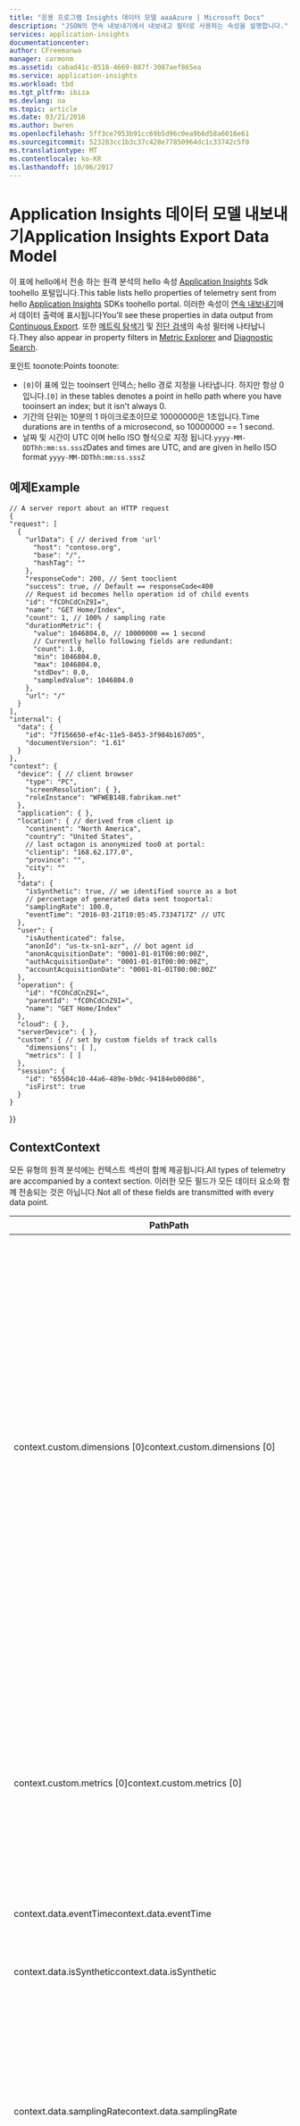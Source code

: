 ```yaml
---
title: "응용 프로그램 Insights 데이터 모델 aaaAzure | Microsoft Docs"
description: "JSON의 연속 내보내기에서 내보내고 필터로 사용하는 속성을 설명합니다."
services: application-insights
documentationcenter: 
author: CFreemanwa
manager: carmonm
ms.assetid: cabad41c-0518-4669-887f-3087aef865ea
ms.service: application-insights
ms.workload: tbd
ms.tgt_pltfrm: ibiza
ms.devlang: na
ms.topic: article
ms.date: 03/21/2016
ms.author: bwren
ms.openlocfilehash: 5ff3ce7953b91cc69b5d96c0ea9b6d58a6016e61
ms.sourcegitcommit: 523283cc1b3c37c428e77850964dc1c33742c5f0
ms.translationtype: MT
ms.contentlocale: ko-KR
ms.lasthandoff: 10/06/2017
---
```

# <a name="application-insights-export-data-model"></a><span data-ttu-id="8364e-103">Application Insights 데이터 모델 내보내기</span><span class="sxs-lookup"><span data-stu-id="8364e-103">Application Insights Export Data Model</span></span>
<span data-ttu-id="8364e-104">이 표에 hello에서 전송 하는 원격 분석의 hello 속성 [Application Insights](app-insights-overview.md) Sdk toohello 포털입니다.</span><span class="sxs-lookup"><span data-stu-id="8364e-104">This table lists hello properties of telemetry sent from hello [Application Insights](app-insights-overview.md) SDKs toohello portal.</span></span>
<span data-ttu-id="8364e-105">이러한 속성이 [연속 내보내기](app-insights-export-telemetry.md)에서 데이터 출력에 표시됩니다</span><span class="sxs-lookup"><span data-stu-id="8364e-105">You'll see these properties in data output from [Continuous Export](app-insights-export-telemetry.md).</span></span>
<span data-ttu-id="8364e-106">또한 [메트릭 탐색기](app-insights-metrics-explorer.md) 및 [진단 검색](app-insights-diagnostic-search.md)의 속성 필터에 나타납니다.</span><span class="sxs-lookup"><span data-stu-id="8364e-106">They also appear in property filters in [Metric Explorer](app-insights-metrics-explorer.md) and [Diagnostic Search](app-insights-diagnostic-search.md).</span></span>

<span data-ttu-id="8364e-107">포인트 toonote:</span><span class="sxs-lookup"><span data-stu-id="8364e-107">Points toonote:</span></span>

* <span data-ttu-id="8364e-108">`[0]`이 표에 있는 tooinsert 인덱스; hello 경로 지정을 나타냅니다. 하지만 항상 0입니다.</span><span class="sxs-lookup"><span data-stu-id="8364e-108">`[0]` in these tables denotes a point in hello path where you have tooinsert an index; but it isn't always 0.</span></span>
* <span data-ttu-id="8364e-109">기간의 단위는 10분의 1 마이크로초이므로 10000000은 1초입니다.</span><span class="sxs-lookup"><span data-stu-id="8364e-109">Time durations are in tenths of a microsecond, so 10000000 == 1 second.</span></span>
* <span data-ttu-id="8364e-110">날짜 및 시간이 UTC 이며 hello ISO 형식으로 지정 됩니다.`yyyy-MM-DDThh:mm:ss.sssZ`</span><span class="sxs-lookup"><span data-stu-id="8364e-110">Dates and times are UTC, and are given in hello ISO format `yyyy-MM-DDThh:mm:ss.sssZ`</span></span>


## <a name="example"></a><span data-ttu-id="8364e-111">예제</span><span class="sxs-lookup"><span data-stu-id="8364e-111">Example</span></span>
    // A server report about an HTTP request
    {
    "request": [
      {
        "urlData": { // derived from 'url'
          "host": "contoso.org",
          "base": "/",
          "hashTag": ""
        },
        "responseCode": 200, // Sent tooclient
        "success": true, // Default == responseCode<400
        // Request id becomes hello operation id of child events
        "id": "fCOhCdCnZ9I=",  
        "name": "GET Home/Index",
        "count": 1, // 100% / sampling rate
        "durationMetric": {
          "value": 1046804.0, // 10000000 == 1 second
          // Currently hello following fields are redundant:
          "count": 1.0,
          "min": 1046804.0,
          "max": 1046804.0,
          "stdDev": 0.0,
          "sampledValue": 1046804.0
        },
        "url": "/"
      }
    ],
    "internal": {
      "data": {
        "id": "7f156650-ef4c-11e5-8453-3f984b167d05",
        "documentVersion": "1.61"
      }
    },
    "context": {
      "device": { // client browser
        "type": "PC",
        "screenResolution": { },
        "roleInstance": "WFWEB14B.fabrikam.net"
      },
      "application": { },
      "location": { // derived from client ip
        "continent": "North America",
        "country": "United States",
        // last octagon is anonymized too0 at portal:
        "clientip": "168.62.177.0",
        "province": "",
        "city": ""
      },
      "data": {
        "isSynthetic": true, // we identified source as a bot
        // percentage of generated data sent tooportal:
        "samplingRate": 100.0,
        "eventTime": "2016-03-21T10:05:45.7334717Z" // UTC
      },
      "user": {
        "isAuthenticated": false,
        "anonId": "us-tx-sn1-azr", // bot agent id
        "anonAcquisitionDate": "0001-01-01T00:00:00Z",
        "authAcquisitionDate": "0001-01-01T00:00:00Z",
        "accountAcquisitionDate": "0001-01-01T00:00:00Z"
      },
      "operation": {
        "id": "fCOhCdCnZ9I=",
        "parentId": "fCOhCdCnZ9I=",
        "name": "GET Home/Index"
      },
      "cloud": { },
      "serverDevice": { },
      "custom": { // set by custom fields of track calls
        "dimensions": [ ],
        "metrics": [ ]
      },
      "session": {
        "id": "65504c10-44a6-489e-b9dc-94184eb00d86",
        "isFirst": true
      }
    }
  <span data-ttu-id="8364e-112">}</span><span class="sxs-lookup"><span data-stu-id="8364e-112">}</span></span>

## <a name="context"></a><span data-ttu-id="8364e-113">Context</span><span class="sxs-lookup"><span data-stu-id="8364e-113">Context</span></span>
<span data-ttu-id="8364e-114">모든 유형의 원격 분석에는 컨텍스트 섹션이 함께 제공됩니다.</span><span class="sxs-lookup"><span data-stu-id="8364e-114">All types of telemetry are accompanied by a context section.</span></span> <span data-ttu-id="8364e-115">이러한 모든 필드가 모든 데이터 요소와 함께 전송되는 것은 아닙니다.</span><span class="sxs-lookup"><span data-stu-id="8364e-115">Not all of these fields are transmitted with every data point.</span></span>

| <span data-ttu-id="8364e-116">Path</span><span class="sxs-lookup"><span data-stu-id="8364e-116">Path</span></span> | <span data-ttu-id="8364e-117">형식</span><span class="sxs-lookup"><span data-stu-id="8364e-117">Type</span></span> | <span data-ttu-id="8364e-118">참고</span><span class="sxs-lookup"><span data-stu-id="8364e-118">Notes</span></span> |
| --- | --- | --- |
| <span data-ttu-id="8364e-119">context.custom.dimensions [0]</span><span class="sxs-lookup"><span data-stu-id="8364e-119">context.custom.dimensions [0]</span></span> |<span data-ttu-id="8364e-120">object [ ]</span><span class="sxs-lookup"><span data-stu-id="8364e-120">object [ ]</span></span> |<span data-ttu-id="8364e-121">사용자 지정 속성 매개 변수에 의해 설정되는 키-값 문자열 쌍입니다.</span><span class="sxs-lookup"><span data-stu-id="8364e-121">Key-value string pairs set by custom properties parameter.</span></span> <span data-ttu-id="8364e-122">키 최대 길이가 100이고, 값 최대 길이가 1024입니다.</span><span class="sxs-lookup"><span data-stu-id="8364e-122">Key max length 100, values max length 1024.</span></span> <span data-ttu-id="8364e-123">100 개 이상의 고유 값 hello 속성 검색할 수 있지만 분할에 사용할 수 없습니다.</span><span class="sxs-lookup"><span data-stu-id="8364e-123">More than 100 unique values, hello property can be searched but cannot be used for segmentation.</span></span> <span data-ttu-id="8364e-124">ikey당 최대 키는 200개입니다.</span><span class="sxs-lookup"><span data-stu-id="8364e-124">Max 200 keys per ikey.</span></span> |
| <span data-ttu-id="8364e-125">context.custom.metrics [0]</span><span class="sxs-lookup"><span data-stu-id="8364e-125">context.custom.metrics [0]</span></span> |<span data-ttu-id="8364e-126">object [ ]</span><span class="sxs-lookup"><span data-stu-id="8364e-126">object [ ]</span></span> |<span data-ttu-id="8364e-127">사용자 지정 측정 매개 변수 및 TrackMetrics에 의해 설정된 키-값 쌍입니다.</span><span class="sxs-lookup"><span data-stu-id="8364e-127">Key-value pairs set by custom measurements parameter and by TrackMetrics.</span></span> <span data-ttu-id="8364e-128">키 최대 길이가 100이고, 값은 숫자가 될 수 있습니다.</span><span class="sxs-lookup"><span data-stu-id="8364e-128">Key max length 100, values may be numeric.</span></span> |
| <span data-ttu-id="8364e-129">context.data.eventTime</span><span class="sxs-lookup"><span data-stu-id="8364e-129">context.data.eventTime</span></span> |<span data-ttu-id="8364e-130">string</span><span class="sxs-lookup"><span data-stu-id="8364e-130">string</span></span> |<span data-ttu-id="8364e-131">UTC</span><span class="sxs-lookup"><span data-stu-id="8364e-131">UTC</span></span> |
| <span data-ttu-id="8364e-132">context.data.isSynthetic</span><span class="sxs-lookup"><span data-stu-id="8364e-132">context.data.isSynthetic</span></span> |<span data-ttu-id="8364e-133">부울</span><span class="sxs-lookup"><span data-stu-id="8364e-133">boolean</span></span> |<span data-ttu-id="8364e-134">요청 된 봇 또는 웹 테스트에서 toocome 표시 됩니다.</span><span class="sxs-lookup"><span data-stu-id="8364e-134">Request appears toocome from a bot or web test.</span></span> |
| <span data-ttu-id="8364e-135">context.data.samplingRate</span><span class="sxs-lookup"><span data-stu-id="8364e-135">context.data.samplingRate</span></span> |<span data-ttu-id="8364e-136">number</span><span class="sxs-lookup"><span data-stu-id="8364e-136">number</span></span> |<span data-ttu-id="8364e-137">Hello tooportal 보내집니다 SDK에 의해 생성 된 원격 분석의 비율입니다.</span><span class="sxs-lookup"><span data-stu-id="8364e-137">Percentage of telemetry generated by hello SDK that is sent tooportal.</span></span> <span data-ttu-id="8364e-138">범위는 0.0-100.0입니다.</span><span class="sxs-lookup"><span data-stu-id="8364e-138">Range 0.0-100.0.</span></span> |
| <span data-ttu-id="8364e-139">context.device</span><span class="sxs-lookup"><span data-stu-id="8364e-139">context.device</span></span> |<span data-ttu-id="8364e-140">object</span><span class="sxs-lookup"><span data-stu-id="8364e-140">object</span></span> |<span data-ttu-id="8364e-141">클라이언트 장치</span><span class="sxs-lookup"><span data-stu-id="8364e-141">Client device</span></span> |
| <span data-ttu-id="8364e-142">context.device.browser</span><span class="sxs-lookup"><span data-stu-id="8364e-142">context.device.browser</span></span> |<span data-ttu-id="8364e-143">string</span><span class="sxs-lookup"><span data-stu-id="8364e-143">string</span></span> |<span data-ttu-id="8364e-144">IE, Chrome, ...</span><span class="sxs-lookup"><span data-stu-id="8364e-144">IE, Chrome, ...</span></span> |
| <span data-ttu-id="8364e-145">context.device.browserVersion</span><span class="sxs-lookup"><span data-stu-id="8364e-145">context.device.browserVersion</span></span> |<span data-ttu-id="8364e-146">string</span><span class="sxs-lookup"><span data-stu-id="8364e-146">string</span></span> |<span data-ttu-id="8364e-147">Chrome 48.0, ...</span><span class="sxs-lookup"><span data-stu-id="8364e-147">Chrome 48.0, ...</span></span> |
| <span data-ttu-id="8364e-148">context.device.deviceModel</span><span class="sxs-lookup"><span data-stu-id="8364e-148">context.device.deviceModel</span></span> |<span data-ttu-id="8364e-149">string</span><span class="sxs-lookup"><span data-stu-id="8364e-149">string</span></span> | |
| <span data-ttu-id="8364e-150">context.device.deviceName</span><span class="sxs-lookup"><span data-stu-id="8364e-150">context.device.deviceName</span></span> |<span data-ttu-id="8364e-151">string</span><span class="sxs-lookup"><span data-stu-id="8364e-151">string</span></span> | |
| <span data-ttu-id="8364e-152">context.device.id</span><span class="sxs-lookup"><span data-stu-id="8364e-152">context.device.id</span></span> |<span data-ttu-id="8364e-153">string</span><span class="sxs-lookup"><span data-stu-id="8364e-153">string</span></span> | |
| <span data-ttu-id="8364e-154">context.device.locale</span><span class="sxs-lookup"><span data-stu-id="8364e-154">context.device.locale</span></span> |<span data-ttu-id="8364e-155">string</span><span class="sxs-lookup"><span data-stu-id="8364e-155">string</span></span> |<span data-ttu-id="8364e-156">en-GB, de-DE, ...</span><span class="sxs-lookup"><span data-stu-id="8364e-156">en-GB, de-DE, ...</span></span> |
| <span data-ttu-id="8364e-157">context.device.network</span><span class="sxs-lookup"><span data-stu-id="8364e-157">context.device.network</span></span> |<span data-ttu-id="8364e-158">string</span><span class="sxs-lookup"><span data-stu-id="8364e-158">string</span></span> | |
| <span data-ttu-id="8364e-159">context.device.oemName</span><span class="sxs-lookup"><span data-stu-id="8364e-159">context.device.oemName</span></span> |<span data-ttu-id="8364e-160">string</span><span class="sxs-lookup"><span data-stu-id="8364e-160">string</span></span> | |
| <span data-ttu-id="8364e-161">context.device.osVersion</span><span class="sxs-lookup"><span data-stu-id="8364e-161">context.device.osVersion</span></span> |<span data-ttu-id="8364e-162">string</span><span class="sxs-lookup"><span data-stu-id="8364e-162">string</span></span> |<span data-ttu-id="8364e-163">호스트 OS</span><span class="sxs-lookup"><span data-stu-id="8364e-163">Host OS</span></span> |
| <span data-ttu-id="8364e-164">context.device.roleInstance</span><span class="sxs-lookup"><span data-stu-id="8364e-164">context.device.roleInstance</span></span> |<span data-ttu-id="8364e-165">string</span><span class="sxs-lookup"><span data-stu-id="8364e-165">string</span></span> |<span data-ttu-id="8364e-166">서버 호스트의 ID</span><span class="sxs-lookup"><span data-stu-id="8364e-166">ID of server host</span></span> |
| <span data-ttu-id="8364e-167">context.device.roleName</span><span class="sxs-lookup"><span data-stu-id="8364e-167">context.device.roleName</span></span> |<span data-ttu-id="8364e-168">string</span><span class="sxs-lookup"><span data-stu-id="8364e-168">string</span></span> | |
| <span data-ttu-id="8364e-169">context.device.type</span><span class="sxs-lookup"><span data-stu-id="8364e-169">context.device.type</span></span> |<span data-ttu-id="8364e-170">string</span><span class="sxs-lookup"><span data-stu-id="8364e-170">string</span></span> |<span data-ttu-id="8364e-171">PC, 브라우저...</span><span class="sxs-lookup"><span data-stu-id="8364e-171">PC, Browser, ...</span></span> |
| <span data-ttu-id="8364e-172">context.location</span><span class="sxs-lookup"><span data-stu-id="8364e-172">context.location</span></span> |<span data-ttu-id="8364e-173">object</span><span class="sxs-lookup"><span data-stu-id="8364e-173">object</span></span> |<span data-ttu-id="8364e-174">clientip에서 파생됩니다.</span><span class="sxs-lookup"><span data-stu-id="8364e-174">Derived from clientip.</span></span> |
| <span data-ttu-id="8364e-175">context.location.city</span><span class="sxs-lookup"><span data-stu-id="8364e-175">context.location.city</span></span> |<span data-ttu-id="8364e-176">string</span><span class="sxs-lookup"><span data-stu-id="8364e-176">string</span></span> |<span data-ttu-id="8364e-177">알 수 있는 경우 clientip에서 파생됩니다.</span><span class="sxs-lookup"><span data-stu-id="8364e-177">Derived from clientip, if known</span></span> |
| <span data-ttu-id="8364e-178">context.location.clientip</span><span class="sxs-lookup"><span data-stu-id="8364e-178">context.location.clientip</span></span> |<span data-ttu-id="8364e-179">string</span><span class="sxs-lookup"><span data-stu-id="8364e-179">string</span></span> |<span data-ttu-id="8364e-180">마지막 팔각형 익명화 된 too0입니다.</span><span class="sxs-lookup"><span data-stu-id="8364e-180">Last octagon is anonymized too0.</span></span> |
| <span data-ttu-id="8364e-181">context.location.continent</span><span class="sxs-lookup"><span data-stu-id="8364e-181">context.location.continent</span></span> |<span data-ttu-id="8364e-182">string</span><span class="sxs-lookup"><span data-stu-id="8364e-182">string</span></span> | |
| <span data-ttu-id="8364e-183">context.location.country</span><span class="sxs-lookup"><span data-stu-id="8364e-183">context.location.country</span></span> |<span data-ttu-id="8364e-184">string</span><span class="sxs-lookup"><span data-stu-id="8364e-184">string</span></span> | |
| <span data-ttu-id="8364e-185">context.location.province</span><span class="sxs-lookup"><span data-stu-id="8364e-185">context.location.province</span></span> |<span data-ttu-id="8364e-186">string</span><span class="sxs-lookup"><span data-stu-id="8364e-186">string</span></span> |<span data-ttu-id="8364e-187">시/도</span><span class="sxs-lookup"><span data-stu-id="8364e-187">State or province</span></span> |
| <span data-ttu-id="8364e-188">context.operation.id</span><span class="sxs-lookup"><span data-stu-id="8364e-188">context.operation.id</span></span> |<span data-ttu-id="8364e-189">string</span><span class="sxs-lookup"><span data-stu-id="8364e-189">string</span></span> |<span data-ttu-id="8364e-190">항목 hello hello 포털에서 동일한 작업 id 관련 항목으로 표시 됩니다.</span><span class="sxs-lookup"><span data-stu-id="8364e-190">Items that have hello same operation id are shown as Related Items in hello portal.</span></span> <span data-ttu-id="8364e-191">일반적으로 hello 요청 id입니다.</span><span class="sxs-lookup"><span data-stu-id="8364e-191">Usually hello request id.</span></span> |
| <span data-ttu-id="8364e-192">context.operation.name</span><span class="sxs-lookup"><span data-stu-id="8364e-192">context.operation.name</span></span> |<span data-ttu-id="8364e-193">string</span><span class="sxs-lookup"><span data-stu-id="8364e-193">string</span></span> |<span data-ttu-id="8364e-194">URL 또는 요청 이름</span><span class="sxs-lookup"><span data-stu-id="8364e-194">url or request name</span></span> |
| <span data-ttu-id="8364e-195">context.operation.parentId</span><span class="sxs-lookup"><span data-stu-id="8364e-195">context.operation.parentId</span></span> |<span data-ttu-id="8364e-196">string</span><span class="sxs-lookup"><span data-stu-id="8364e-196">string</span></span> |<span data-ttu-id="8364e-197">중첩된 관련 항목을 허용합니다.</span><span class="sxs-lookup"><span data-stu-id="8364e-197">Allows nested related items.</span></span> |
| <span data-ttu-id="8364e-198">context.session.id</span><span class="sxs-lookup"><span data-stu-id="8364e-198">context.session.id</span></span> |<span data-ttu-id="8364e-199">string</span><span class="sxs-lookup"><span data-stu-id="8364e-199">string</span></span> |<span data-ttu-id="8364e-200">Hello에서 작업 그룹의 id 동일한 소스입니다.</span><span class="sxs-lookup"><span data-stu-id="8364e-200">Id of a group of operations from hello same source.</span></span> <span data-ttu-id="8364e-201">작업 없이 30 분 동안 신호를 세션의 hello 종료 합니다.</span><span class="sxs-lookup"><span data-stu-id="8364e-201">A period of 30 minutes without an operation signals hello end of a session.</span></span> |
| <span data-ttu-id="8364e-202">context.session.isFirst</span><span class="sxs-lookup"><span data-stu-id="8364e-202">context.session.isFirst</span></span> |<span data-ttu-id="8364e-203">부울</span><span class="sxs-lookup"><span data-stu-id="8364e-203">boolean</span></span> | |
| <span data-ttu-id="8364e-204">context.user.accountAcquisitionDate</span><span class="sxs-lookup"><span data-stu-id="8364e-204">context.user.accountAcquisitionDate</span></span> |<span data-ttu-id="8364e-205">string</span><span class="sxs-lookup"><span data-stu-id="8364e-205">string</span></span> | |
| <span data-ttu-id="8364e-206">context.user.anonAcquisitionDate</span><span class="sxs-lookup"><span data-stu-id="8364e-206">context.user.anonAcquisitionDate</span></span> |<span data-ttu-id="8364e-207">string</span><span class="sxs-lookup"><span data-stu-id="8364e-207">string</span></span> | |
| <span data-ttu-id="8364e-208">context.user.anonId</span><span class="sxs-lookup"><span data-stu-id="8364e-208">context.user.anonId</span></span> |<span data-ttu-id="8364e-209">string</span><span class="sxs-lookup"><span data-stu-id="8364e-209">string</span></span> | |
| <span data-ttu-id="8364e-210">context.user.authAcquisitionDate</span><span class="sxs-lookup"><span data-stu-id="8364e-210">context.user.authAcquisitionDate</span></span> |<span data-ttu-id="8364e-211">string</span><span class="sxs-lookup"><span data-stu-id="8364e-211">string</span></span> |[<span data-ttu-id="8364e-212">인증된 사용자</span><span class="sxs-lookup"><span data-stu-id="8364e-212">Authenticated User</span></span>](app-insights-api-custom-events-metrics.md#authenticated-users) |
| <span data-ttu-id="8364e-213">context.user.isAuthenticated</span><span class="sxs-lookup"><span data-stu-id="8364e-213">context.user.isAuthenticated</span></span> |<span data-ttu-id="8364e-214">부울</span><span class="sxs-lookup"><span data-stu-id="8364e-214">boolean</span></span> | |
| <span data-ttu-id="8364e-215">internal.data.documentVersion</span><span class="sxs-lookup"><span data-stu-id="8364e-215">internal.data.documentVersion</span></span> |<span data-ttu-id="8364e-216">string</span><span class="sxs-lookup"><span data-stu-id="8364e-216">string</span></span> | |
| <span data-ttu-id="8364e-217">internal.data.id</span><span class="sxs-lookup"><span data-stu-id="8364e-217">internal.data.id</span></span> |<span data-ttu-id="8364e-218">string</span><span class="sxs-lookup"><span data-stu-id="8364e-218">string</span></span> | |

## <a name="events"></a><span data-ttu-id="8364e-219">이벤트</span><span class="sxs-lookup"><span data-stu-id="8364e-219">Events</span></span>
<span data-ttu-id="8364e-220">[TrackEvent()](app-insights-api-custom-events-metrics.md#trackevent)에 의해 생성된 사용자 지정 이벤트입니다.</span><span class="sxs-lookup"><span data-stu-id="8364e-220">Custom events generated by [TrackEvent()](app-insights-api-custom-events-metrics.md#trackevent).</span></span>

| <span data-ttu-id="8364e-221">Path</span><span class="sxs-lookup"><span data-stu-id="8364e-221">Path</span></span> | <span data-ttu-id="8364e-222">형식</span><span class="sxs-lookup"><span data-stu-id="8364e-222">Type</span></span> | <span data-ttu-id="8364e-223">참고</span><span class="sxs-lookup"><span data-stu-id="8364e-223">Notes</span></span> |
| --- | --- | --- |
| <span data-ttu-id="8364e-224">event [0] count</span><span class="sxs-lookup"><span data-stu-id="8364e-224">event [0] count</span></span> |<span data-ttu-id="8364e-225">정수</span><span class="sxs-lookup"><span data-stu-id="8364e-225">integer</span></span> |<span data-ttu-id="8364e-226">100/([샘플링](app-insights-sampling.md) 속도)</span><span class="sxs-lookup"><span data-stu-id="8364e-226">100/([sampling](app-insights-sampling.md) rate).</span></span> <span data-ttu-id="8364e-227">예: 4 =&gt; 25%.</span><span class="sxs-lookup"><span data-stu-id="8364e-227">For example 4 =&gt; 25%.</span></span> |
| <span data-ttu-id="8364e-228">event [0] name</span><span class="sxs-lookup"><span data-stu-id="8364e-228">event [0] name</span></span> |<span data-ttu-id="8364e-229">string</span><span class="sxs-lookup"><span data-stu-id="8364e-229">string</span></span> |<span data-ttu-id="8364e-230">이벤트 이름입니다.</span><span class="sxs-lookup"><span data-stu-id="8364e-230">Event name.</span></span>  <span data-ttu-id="8364e-231">최대 길이 250</span><span class="sxs-lookup"><span data-stu-id="8364e-231">Max length 250.</span></span> |
| <span data-ttu-id="8364e-232">event [0] url</span><span class="sxs-lookup"><span data-stu-id="8364e-232">event [0] url</span></span> |<span data-ttu-id="8364e-233">string</span><span class="sxs-lookup"><span data-stu-id="8364e-233">string</span></span> | |
| <span data-ttu-id="8364e-234">event [0] urlData.base</span><span class="sxs-lookup"><span data-stu-id="8364e-234">event [0] urlData.base</span></span> |<span data-ttu-id="8364e-235">string</span><span class="sxs-lookup"><span data-stu-id="8364e-235">string</span></span> | |
| <span data-ttu-id="8364e-236">event [0] urlData.host</span><span class="sxs-lookup"><span data-stu-id="8364e-236">event [0] urlData.host</span></span> |<span data-ttu-id="8364e-237">string</span><span class="sxs-lookup"><span data-stu-id="8364e-237">string</span></span> | |

## <a name="exceptions"></a><span data-ttu-id="8364e-238">예외</span><span class="sxs-lookup"><span data-stu-id="8364e-238">Exceptions</span></span>
<span data-ttu-id="8364e-239">보고서 [예외](app-insights-asp-net-exceptions.md) hello 서버 및 hello 브라우저에서 합니다.</span><span class="sxs-lookup"><span data-stu-id="8364e-239">Reports [exceptions](app-insights-asp-net-exceptions.md) in hello server and in hello browser.</span></span>

| <span data-ttu-id="8364e-240">Path</span><span class="sxs-lookup"><span data-stu-id="8364e-240">Path</span></span> | <span data-ttu-id="8364e-241">형식</span><span class="sxs-lookup"><span data-stu-id="8364e-241">Type</span></span> | <span data-ttu-id="8364e-242">참고</span><span class="sxs-lookup"><span data-stu-id="8364e-242">Notes</span></span> |
| --- | --- | --- |
| <span data-ttu-id="8364e-243">basicException [0] assembly</span><span class="sxs-lookup"><span data-stu-id="8364e-243">basicException [0] assembly</span></span> |<span data-ttu-id="8364e-244">string</span><span class="sxs-lookup"><span data-stu-id="8364e-244">string</span></span> | |
| <span data-ttu-id="8364e-245">basicException [0] count</span><span class="sxs-lookup"><span data-stu-id="8364e-245">basicException [0] count</span></span> |<span data-ttu-id="8364e-246">정수</span><span class="sxs-lookup"><span data-stu-id="8364e-246">integer</span></span> |<span data-ttu-id="8364e-247">100/([샘플링](app-insights-sampling.md) 속도)</span><span class="sxs-lookup"><span data-stu-id="8364e-247">100/([sampling](app-insights-sampling.md) rate).</span></span> <span data-ttu-id="8364e-248">예: 4 =&gt; 25%.</span><span class="sxs-lookup"><span data-stu-id="8364e-248">For example 4 =&gt; 25%.</span></span> |
| <span data-ttu-id="8364e-249">basicException [0] exceptionGroup</span><span class="sxs-lookup"><span data-stu-id="8364e-249">basicException [0] exceptionGroup</span></span> |<span data-ttu-id="8364e-250">string</span><span class="sxs-lookup"><span data-stu-id="8364e-250">string</span></span> | |
| <span data-ttu-id="8364e-251">basicException [0] exceptionType</span><span class="sxs-lookup"><span data-stu-id="8364e-251">basicException [0] exceptionType</span></span> |<span data-ttu-id="8364e-252">string</span><span class="sxs-lookup"><span data-stu-id="8364e-252">string</span></span> | |
| <span data-ttu-id="8364e-253">basicException [0] failedUserCodeMethod</span><span class="sxs-lookup"><span data-stu-id="8364e-253">basicException [0] failedUserCodeMethod</span></span> |<span data-ttu-id="8364e-254">string</span><span class="sxs-lookup"><span data-stu-id="8364e-254">string</span></span> | |
| <span data-ttu-id="8364e-255">basicException [0] failedUserCodeAssembly</span><span class="sxs-lookup"><span data-stu-id="8364e-255">basicException [0] failedUserCodeAssembly</span></span> |<span data-ttu-id="8364e-256">string</span><span class="sxs-lookup"><span data-stu-id="8364e-256">string</span></span> | |
| <span data-ttu-id="8364e-257">basicException [0] handledAt</span><span class="sxs-lookup"><span data-stu-id="8364e-257">basicException [0] handledAt</span></span> |<span data-ttu-id="8364e-258">string</span><span class="sxs-lookup"><span data-stu-id="8364e-258">string</span></span> | |
| <span data-ttu-id="8364e-259">basicException [0] hasFullStack</span><span class="sxs-lookup"><span data-stu-id="8364e-259">basicException [0] hasFullStack</span></span> |<span data-ttu-id="8364e-260">부울</span><span class="sxs-lookup"><span data-stu-id="8364e-260">boolean</span></span> | |
| <span data-ttu-id="8364e-261">basicException [0] id</span><span class="sxs-lookup"><span data-stu-id="8364e-261">basicException [0] id</span></span> |<span data-ttu-id="8364e-262">string</span><span class="sxs-lookup"><span data-stu-id="8364e-262">string</span></span> | |
| <span data-ttu-id="8364e-263">basicException [0] method</span><span class="sxs-lookup"><span data-stu-id="8364e-263">basicException [0] method</span></span> |<span data-ttu-id="8364e-264">string</span><span class="sxs-lookup"><span data-stu-id="8364e-264">string</span></span> | |
| <span data-ttu-id="8364e-265">basicException [0] message</span><span class="sxs-lookup"><span data-stu-id="8364e-265">basicException [0] message</span></span> |<span data-ttu-id="8364e-266">string</span><span class="sxs-lookup"><span data-stu-id="8364e-266">string</span></span> |<span data-ttu-id="8364e-267">예외 메시지입니다.</span><span class="sxs-lookup"><span data-stu-id="8364e-267">Exception message.</span></span> <span data-ttu-id="8364e-268">최대 길이 10000</span><span class="sxs-lookup"><span data-stu-id="8364e-268">Max length 10k.</span></span> |
| <span data-ttu-id="8364e-269">basicException [0] outerExceptionMessage</span><span class="sxs-lookup"><span data-stu-id="8364e-269">basicException [0] outerExceptionMessage</span></span> |<span data-ttu-id="8364e-270">string</span><span class="sxs-lookup"><span data-stu-id="8364e-270">string</span></span> | |
| <span data-ttu-id="8364e-271">basicException [0] outerExceptionThrownAtAssembly</span><span class="sxs-lookup"><span data-stu-id="8364e-271">basicException [0] outerExceptionThrownAtAssembly</span></span> |<span data-ttu-id="8364e-272">string</span><span class="sxs-lookup"><span data-stu-id="8364e-272">string</span></span> | |
| <span data-ttu-id="8364e-273">basicException [0] outerExceptionThrownAtMethod</span><span class="sxs-lookup"><span data-stu-id="8364e-273">basicException [0] outerExceptionThrownAtMethod</span></span> |<span data-ttu-id="8364e-274">string</span><span class="sxs-lookup"><span data-stu-id="8364e-274">string</span></span> | |
| <span data-ttu-id="8364e-275">basicException [0] outerExceptionType</span><span class="sxs-lookup"><span data-stu-id="8364e-275">basicException [0] outerExceptionType</span></span> |<span data-ttu-id="8364e-276">string</span><span class="sxs-lookup"><span data-stu-id="8364e-276">string</span></span> | |
| <span data-ttu-id="8364e-277">basicException [0] outerId</span><span class="sxs-lookup"><span data-stu-id="8364e-277">basicException [0] outerId</span></span> |<span data-ttu-id="8364e-278">string</span><span class="sxs-lookup"><span data-stu-id="8364e-278">string</span></span> | |
| <span data-ttu-id="8364e-279">basicException [0] parsedStack [0] assembly</span><span class="sxs-lookup"><span data-stu-id="8364e-279">basicException [0] parsedStack [0] assembly</span></span> |<span data-ttu-id="8364e-280">string</span><span class="sxs-lookup"><span data-stu-id="8364e-280">string</span></span> | |
| <span data-ttu-id="8364e-281">basicException [0] parsedStack [0] fileName</span><span class="sxs-lookup"><span data-stu-id="8364e-281">basicException [0] parsedStack [0] fileName</span></span> |<span data-ttu-id="8364e-282">string</span><span class="sxs-lookup"><span data-stu-id="8364e-282">string</span></span> | |
| <span data-ttu-id="8364e-283">basicException [0] parsedStack [0] level</span><span class="sxs-lookup"><span data-stu-id="8364e-283">basicException [0] parsedStack [0] level</span></span> |<span data-ttu-id="8364e-284">정수</span><span class="sxs-lookup"><span data-stu-id="8364e-284">integer</span></span> | |
| <span data-ttu-id="8364e-285">basicException [0] parsedStack [0] line</span><span class="sxs-lookup"><span data-stu-id="8364e-285">basicException [0] parsedStack [0] line</span></span> |<span data-ttu-id="8364e-286">정수</span><span class="sxs-lookup"><span data-stu-id="8364e-286">integer</span></span> | |
| <span data-ttu-id="8364e-287">basicException [0] parsedStack [0] method</span><span class="sxs-lookup"><span data-stu-id="8364e-287">basicException [0] parsedStack [0] method</span></span> |<span data-ttu-id="8364e-288">string</span><span class="sxs-lookup"><span data-stu-id="8364e-288">string</span></span> | |
| <span data-ttu-id="8364e-289">basicException [0] stack</span><span class="sxs-lookup"><span data-stu-id="8364e-289">basicException [0] stack</span></span> |<span data-ttu-id="8364e-290">string</span><span class="sxs-lookup"><span data-stu-id="8364e-290">string</span></span> |<span data-ttu-id="8364e-291">최대 길이 10000</span><span class="sxs-lookup"><span data-stu-id="8364e-291">Max length 10k</span></span> |
| <span data-ttu-id="8364e-292">basicException [0] typeName</span><span class="sxs-lookup"><span data-stu-id="8364e-292">basicException [0] typeName</span></span> |<span data-ttu-id="8364e-293">string</span><span class="sxs-lookup"><span data-stu-id="8364e-293">string</span></span> | |

## <a name="trace-messages"></a><span data-ttu-id="8364e-294">추적 메시지</span><span class="sxs-lookup"><span data-stu-id="8364e-294">Trace Messages</span></span>
<span data-ttu-id="8364e-295">보낸 [TrackTrace](app-insights-api-custom-events-metrics.md#tracktrace), hello 여 [로깅 어댑터](app-insights-asp-net-trace-logs.md)합니다.</span><span class="sxs-lookup"><span data-stu-id="8364e-295">Sent by [TrackTrace](app-insights-api-custom-events-metrics.md#tracktrace), and by hello [logging adapters](app-insights-asp-net-trace-logs.md).</span></span>

| <span data-ttu-id="8364e-296">Path</span><span class="sxs-lookup"><span data-stu-id="8364e-296">Path</span></span> | <span data-ttu-id="8364e-297">형식</span><span class="sxs-lookup"><span data-stu-id="8364e-297">Type</span></span> | <span data-ttu-id="8364e-298">참고</span><span class="sxs-lookup"><span data-stu-id="8364e-298">Notes</span></span> |
| --- | --- | --- |
| <span data-ttu-id="8364e-299">message [0] loggerName</span><span class="sxs-lookup"><span data-stu-id="8364e-299">message [0] loggerName</span></span> |<span data-ttu-id="8364e-300">string</span><span class="sxs-lookup"><span data-stu-id="8364e-300">string</span></span> | |
| <span data-ttu-id="8364e-301">message [0] parameters</span><span class="sxs-lookup"><span data-stu-id="8364e-301">message [0] parameters</span></span> |<span data-ttu-id="8364e-302">string</span><span class="sxs-lookup"><span data-stu-id="8364e-302">string</span></span> | |
| <span data-ttu-id="8364e-303">message [0] raw</span><span class="sxs-lookup"><span data-stu-id="8364e-303">message [0] raw</span></span> |<span data-ttu-id="8364e-304">string</span><span class="sxs-lookup"><span data-stu-id="8364e-304">string</span></span> |<span data-ttu-id="8364e-305">최대 길이가 10 k hello 로그 메시지입니다.</span><span class="sxs-lookup"><span data-stu-id="8364e-305">hello log message, max length 10k.</span></span> |
| <span data-ttu-id="8364e-306">message [0] severityLevel</span><span class="sxs-lookup"><span data-stu-id="8364e-306">message [0] severityLevel</span></span> |<span data-ttu-id="8364e-307">string</span><span class="sxs-lookup"><span data-stu-id="8364e-307">string</span></span> | |

## <a name="remote-dependency"></a><span data-ttu-id="8364e-308">원격 종속성</span><span class="sxs-lookup"><span data-stu-id="8364e-308">Remote dependency</span></span>
<span data-ttu-id="8364e-309">TrackDependency에서 전송합니다.</span><span class="sxs-lookup"><span data-stu-id="8364e-309">Sent by TrackDependency.</span></span> <span data-ttu-id="8364e-310">Tooreport 성능 및 사용 현황의 사용 [toodependencies 호출](app-insights-asp-net-dependencies.md) hello 서버 및 hello 브라우저에서 AJAX 호출 합니다.</span><span class="sxs-lookup"><span data-stu-id="8364e-310">Used tooreport performance and usage of [calls toodependencies](app-insights-asp-net-dependencies.md) in hello server, and AJAX calls in hello browser.</span></span>

| <span data-ttu-id="8364e-311">Path</span><span class="sxs-lookup"><span data-stu-id="8364e-311">Path</span></span> | <span data-ttu-id="8364e-312">형식</span><span class="sxs-lookup"><span data-stu-id="8364e-312">Type</span></span> | <span data-ttu-id="8364e-313">참고</span><span class="sxs-lookup"><span data-stu-id="8364e-313">Notes</span></span> |
| --- | --- | --- |
| <span data-ttu-id="8364e-314">remoteDependency [0] async</span><span class="sxs-lookup"><span data-stu-id="8364e-314">remoteDependency [0] async</span></span> |<span data-ttu-id="8364e-315">부울</span><span class="sxs-lookup"><span data-stu-id="8364e-315">boolean</span></span> | |
| <span data-ttu-id="8364e-316">remoteDependency [0] baseName</span><span class="sxs-lookup"><span data-stu-id="8364e-316">remoteDependency [0] baseName</span></span> |<span data-ttu-id="8364e-317">string</span><span class="sxs-lookup"><span data-stu-id="8364e-317">string</span></span> | |
| <span data-ttu-id="8364e-318">remoteDependency [0] commandName</span><span class="sxs-lookup"><span data-stu-id="8364e-318">remoteDependency [0] commandName</span></span> |<span data-ttu-id="8364e-319">string</span><span class="sxs-lookup"><span data-stu-id="8364e-319">string</span></span> |<span data-ttu-id="8364e-320">예를 들어 "홈/인덱스"</span><span class="sxs-lookup"><span data-stu-id="8364e-320">For example "home/index"</span></span> |
| <span data-ttu-id="8364e-321">remoteDependency [0] count</span><span class="sxs-lookup"><span data-stu-id="8364e-321">remoteDependency [0] count</span></span> |<span data-ttu-id="8364e-322">정수</span><span class="sxs-lookup"><span data-stu-id="8364e-322">integer</span></span> |<span data-ttu-id="8364e-323">100/([샘플링](app-insights-sampling.md) 속도)</span><span class="sxs-lookup"><span data-stu-id="8364e-323">100/([sampling](app-insights-sampling.md) rate).</span></span> <span data-ttu-id="8364e-324">예: 4 =&gt; 25%.</span><span class="sxs-lookup"><span data-stu-id="8364e-324">For example 4 =&gt; 25%.</span></span> |
| <span data-ttu-id="8364e-325">remoteDependency [0] dependencyTypeName</span><span class="sxs-lookup"><span data-stu-id="8364e-325">remoteDependency [0] dependencyTypeName</span></span> |<span data-ttu-id="8364e-326">string</span><span class="sxs-lookup"><span data-stu-id="8364e-326">string</span></span> |<span data-ttu-id="8364e-327">HTTP, SQL, ...</span><span class="sxs-lookup"><span data-stu-id="8364e-327">HTTP, SQL, ...</span></span> |
| <span data-ttu-id="8364e-328">remoteDependency [0] durationMetric.value</span><span class="sxs-lookup"><span data-stu-id="8364e-328">remoteDependency [0] durationMetric.value</span></span> |<span data-ttu-id="8364e-329">number</span><span class="sxs-lookup"><span data-stu-id="8364e-329">number</span></span> |<span data-ttu-id="8364e-330">종속성에 의해 응답의 호출 toocompletion에서 시간</span><span class="sxs-lookup"><span data-stu-id="8364e-330">Time from call toocompletion of response by dependency</span></span> |
| <span data-ttu-id="8364e-331">remoteDependency [0] id</span><span class="sxs-lookup"><span data-stu-id="8364e-331">remoteDependency [0] id</span></span> |<span data-ttu-id="8364e-332">string</span><span class="sxs-lookup"><span data-stu-id="8364e-332">string</span></span> | |
| <span data-ttu-id="8364e-333">remoteDependency [0] name</span><span class="sxs-lookup"><span data-stu-id="8364e-333">remoteDependency [0] name</span></span> |<span data-ttu-id="8364e-334">string</span><span class="sxs-lookup"><span data-stu-id="8364e-334">string</span></span> |<span data-ttu-id="8364e-335">Url.</span><span class="sxs-lookup"><span data-stu-id="8364e-335">Url.</span></span> <span data-ttu-id="8364e-336">최대 길이 250</span><span class="sxs-lookup"><span data-stu-id="8364e-336">Max length 250.</span></span> |
| <span data-ttu-id="8364e-337">remoteDependency [0] resultCode</span><span class="sxs-lookup"><span data-stu-id="8364e-337">remoteDependency [0] resultCode</span></span> |<span data-ttu-id="8364e-338">string</span><span class="sxs-lookup"><span data-stu-id="8364e-338">string</span></span> |<span data-ttu-id="8364e-339">HTTP 종속성에서</span><span class="sxs-lookup"><span data-stu-id="8364e-339">from HTTP dependency</span></span> |
| <span data-ttu-id="8364e-340">remoteDependency [0] success</span><span class="sxs-lookup"><span data-stu-id="8364e-340">remoteDependency [0] success</span></span> |<span data-ttu-id="8364e-341">부울</span><span class="sxs-lookup"><span data-stu-id="8364e-341">boolean</span></span> | |
| <span data-ttu-id="8364e-342">remoteDependency [0] type</span><span class="sxs-lookup"><span data-stu-id="8364e-342">remoteDependency [0] type</span></span> |<span data-ttu-id="8364e-343">string</span><span class="sxs-lookup"><span data-stu-id="8364e-343">string</span></span> |<span data-ttu-id="8364e-344">Http, Sql,...</span><span class="sxs-lookup"><span data-stu-id="8364e-344">Http, Sql,...</span></span> |
| <span data-ttu-id="8364e-345">remoteDependency [0] url</span><span class="sxs-lookup"><span data-stu-id="8364e-345">remoteDependency [0] url</span></span> |<span data-ttu-id="8364e-346">string</span><span class="sxs-lookup"><span data-stu-id="8364e-346">string</span></span> |<span data-ttu-id="8364e-347">최대 길이 2000</span><span class="sxs-lookup"><span data-stu-id="8364e-347">Max length 2000</span></span> |
| <span data-ttu-id="8364e-348">remoteDependency [0] urlData.base</span><span class="sxs-lookup"><span data-stu-id="8364e-348">remoteDependency [0] urlData.base</span></span> |<span data-ttu-id="8364e-349">string</span><span class="sxs-lookup"><span data-stu-id="8364e-349">string</span></span> |<span data-ttu-id="8364e-350">최대 길이 2000</span><span class="sxs-lookup"><span data-stu-id="8364e-350">Max length 2000</span></span> |
| <span data-ttu-id="8364e-351">remoteDependency [0] urlData.hashTag</span><span class="sxs-lookup"><span data-stu-id="8364e-351">remoteDependency [0] urlData.hashTag</span></span> |<span data-ttu-id="8364e-352">string</span><span class="sxs-lookup"><span data-stu-id="8364e-352">string</span></span> | |
| <span data-ttu-id="8364e-353">remoteDependency [0] urlData.host</span><span class="sxs-lookup"><span data-stu-id="8364e-353">remoteDependency [0] urlData.host</span></span> |<span data-ttu-id="8364e-354">string</span><span class="sxs-lookup"><span data-stu-id="8364e-354">string</span></span> |<span data-ttu-id="8364e-355">최대 길이 200</span><span class="sxs-lookup"><span data-stu-id="8364e-355">Max length 200</span></span> |

## <a name="requests"></a><span data-ttu-id="8364e-356">요청</span><span class="sxs-lookup"><span data-stu-id="8364e-356">Requests</span></span>
<span data-ttu-id="8364e-357">[TrackRequest](app-insights-api-custom-events-metrics.md#trackrequest)에서 전송합니다.</span><span class="sxs-lookup"><span data-stu-id="8364e-357">Sent by [TrackRequest](app-insights-api-custom-events-metrics.md#trackrequest).</span></span> <span data-ttu-id="8364e-358">hello 표준 모듈 측정 한 hello 서버에서이 tooreports 서버 응답 시간을 사용 합니다.</span><span class="sxs-lookup"><span data-stu-id="8364e-358">hello standard modules use this tooreports server response time, measured at hello server.</span></span>

| <span data-ttu-id="8364e-359">Path</span><span class="sxs-lookup"><span data-stu-id="8364e-359">Path</span></span> | <span data-ttu-id="8364e-360">형식</span><span class="sxs-lookup"><span data-stu-id="8364e-360">Type</span></span> | <span data-ttu-id="8364e-361">참고</span><span class="sxs-lookup"><span data-stu-id="8364e-361">Notes</span></span> |
| --- | --- | --- |
| <span data-ttu-id="8364e-362">request [0] count</span><span class="sxs-lookup"><span data-stu-id="8364e-362">request [0] count</span></span> |<span data-ttu-id="8364e-363">정수</span><span class="sxs-lookup"><span data-stu-id="8364e-363">integer</span></span> |<span data-ttu-id="8364e-364">100/([샘플링](app-insights-sampling.md) 속도)</span><span class="sxs-lookup"><span data-stu-id="8364e-364">100/([sampling](app-insights-sampling.md) rate).</span></span> <span data-ttu-id="8364e-365">예: 4 =&gt; 25%.</span><span class="sxs-lookup"><span data-stu-id="8364e-365">For example: 4 =&gt; 25%.</span></span> |
| <span data-ttu-id="8364e-366">request [0] durationMetric.value</span><span class="sxs-lookup"><span data-stu-id="8364e-366">request [0] durationMetric.value</span></span> |<span data-ttu-id="8364e-367">number</span><span class="sxs-lookup"><span data-stu-id="8364e-367">number</span></span> |<span data-ttu-id="8364e-368">요청이 도착 tooresponse 시간입니다.</span><span class="sxs-lookup"><span data-stu-id="8364e-368">Time from request arriving tooresponse.</span></span> <span data-ttu-id="8364e-369">1e7 == 1s</span><span class="sxs-lookup"><span data-stu-id="8364e-369">1e7 == 1s</span></span> |
| <span data-ttu-id="8364e-370">request [0] id</span><span class="sxs-lookup"><span data-stu-id="8364e-370">request [0] id</span></span> |<span data-ttu-id="8364e-371">string</span><span class="sxs-lookup"><span data-stu-id="8364e-371">string</span></span> |<span data-ttu-id="8364e-372">작업 ID</span><span class="sxs-lookup"><span data-stu-id="8364e-372">Operation id</span></span> |
| <span data-ttu-id="8364e-373">request [0] name</span><span class="sxs-lookup"><span data-stu-id="8364e-373">request [0] name</span></span> |<span data-ttu-id="8364e-374">string</span><span class="sxs-lookup"><span data-stu-id="8364e-374">string</span></span> |<span data-ttu-id="8364e-375">GET/POST + url 기본입니다.</span><span class="sxs-lookup"><span data-stu-id="8364e-375">GET/POST + url base.</span></span>  <span data-ttu-id="8364e-376">최대 길이 250</span><span class="sxs-lookup"><span data-stu-id="8364e-376">Max length 250</span></span> |
| <span data-ttu-id="8364e-377">request [0] responseCode</span><span class="sxs-lookup"><span data-stu-id="8364e-377">request [0] responseCode</span></span> |<span data-ttu-id="8364e-378">정수</span><span class="sxs-lookup"><span data-stu-id="8364e-378">integer</span></span> |<span data-ttu-id="8364e-379">HTTP 응답 전송 tooclient</span><span class="sxs-lookup"><span data-stu-id="8364e-379">HTTP response sent tooclient</span></span> |
| <span data-ttu-id="8364e-380">request [0] success</span><span class="sxs-lookup"><span data-stu-id="8364e-380">request [0] success</span></span> |<span data-ttu-id="8364e-381">부울</span><span class="sxs-lookup"><span data-stu-id="8364e-381">boolean</span></span> |<span data-ttu-id="8364e-382">기본값 == (responseCode &lt; 400)</span><span class="sxs-lookup"><span data-stu-id="8364e-382">Default == (responseCode &lt; 400)</span></span> |
| <span data-ttu-id="8364e-383">request [0] url</span><span class="sxs-lookup"><span data-stu-id="8364e-383">request [0] url</span></span> |<span data-ttu-id="8364e-384">string</span><span class="sxs-lookup"><span data-stu-id="8364e-384">string</span></span> |<span data-ttu-id="8364e-385">호스트를 포함하지 않음</span><span class="sxs-lookup"><span data-stu-id="8364e-385">Not including host</span></span> |
| <span data-ttu-id="8364e-386">request [0] urlData.base</span><span class="sxs-lookup"><span data-stu-id="8364e-386">request [0] urlData.base</span></span> |<span data-ttu-id="8364e-387">string</span><span class="sxs-lookup"><span data-stu-id="8364e-387">string</span></span> | |
| <span data-ttu-id="8364e-388">request [0] urlData.hashTag</span><span class="sxs-lookup"><span data-stu-id="8364e-388">request [0] urlData.hashTag</span></span> |<span data-ttu-id="8364e-389">string</span><span class="sxs-lookup"><span data-stu-id="8364e-389">string</span></span> | |
| <span data-ttu-id="8364e-390">request [0] urlData.host</span><span class="sxs-lookup"><span data-stu-id="8364e-390">request [0] urlData.host</span></span> |<span data-ttu-id="8364e-391">string</span><span class="sxs-lookup"><span data-stu-id="8364e-391">string</span></span> | |

## <a name="page-view-performance"></a><span data-ttu-id="8364e-392">페이지 보기 성능</span><span class="sxs-lookup"><span data-stu-id="8364e-392">Page View Performance</span></span>
<span data-ttu-id="8364e-393">Hello 브라우저에서 보낸 합니다.</span><span class="sxs-lookup"><span data-stu-id="8364e-393">Sent by hello browser.</span></span> <span data-ttu-id="8364e-394">측정값 hello 시간 tooprocess는 페이지에서 사용자 시작 hello 요청 toodisplay (비동기 AJAX 호출 제외)를 완료 합니다.</span><span class="sxs-lookup"><span data-stu-id="8364e-394">Measures hello time tooprocess a page, from user initiating hello request toodisplay complete (excluding async AJAX calls).</span></span>

<span data-ttu-id="8364e-395">컨텍스트 값은 클라이언트 OS 및 브라우저 버전을 표시합니다.</span><span class="sxs-lookup"><span data-stu-id="8364e-395">Context values show client OS and browser version.</span></span>

| <span data-ttu-id="8364e-396">Path</span><span class="sxs-lookup"><span data-stu-id="8364e-396">Path</span></span> | <span data-ttu-id="8364e-397">형식</span><span class="sxs-lookup"><span data-stu-id="8364e-397">Type</span></span> | <span data-ttu-id="8364e-398">참고</span><span class="sxs-lookup"><span data-stu-id="8364e-398">Notes</span></span> |
| --- | --- | --- |
| <span data-ttu-id="8364e-399">clientPerformance [0] clientProcess.value</span><span class="sxs-lookup"><span data-stu-id="8364e-399">clientPerformance [0] clientProcess.value</span></span> |<span data-ttu-id="8364e-400">정수</span><span class="sxs-lookup"><span data-stu-id="8364e-400">integer</span></span> |<span data-ttu-id="8364e-401">받는 hello HTML toodisplaying hello 페이지 끝 시간입니다.</span><span class="sxs-lookup"><span data-stu-id="8364e-401">Time from end of receiving hello HTML toodisplaying hello page.</span></span> |
| <span data-ttu-id="8364e-402">clientPerformance [0] name</span><span class="sxs-lookup"><span data-stu-id="8364e-402">clientPerformance [0] name</span></span> |<span data-ttu-id="8364e-403">string</span><span class="sxs-lookup"><span data-stu-id="8364e-403">string</span></span> | |
| <span data-ttu-id="8364e-404">clientPerformance [0] networkConnection.value</span><span class="sxs-lookup"><span data-stu-id="8364e-404">clientPerformance [0] networkConnection.value</span></span> |<span data-ttu-id="8364e-405">정수</span><span class="sxs-lookup"><span data-stu-id="8364e-405">integer</span></span> |<span data-ttu-id="8364e-406">걸린 시간 tooestablish 네트워크에 연결 합니다.</span><span class="sxs-lookup"><span data-stu-id="8364e-406">Time taken tooestablish a network connection.</span></span> |
| <span data-ttu-id="8364e-407">clientPerformance [0] receiveRequest.value</span><span class="sxs-lookup"><span data-stu-id="8364e-407">clientPerformance [0] receiveRequest.value</span></span> |<span data-ttu-id="8364e-408">정수</span><span class="sxs-lookup"><span data-stu-id="8364e-408">integer</span></span> |<span data-ttu-id="8364e-409">끝 hello 요청 tooreceiving hello HTML 회신이 전송 된 시간입니다.</span><span class="sxs-lookup"><span data-stu-id="8364e-409">Time from end of sending hello request tooreceiving hello HTML in reply.</span></span> |
| <span data-ttu-id="8364e-410">clientPerformance [0] sendRequest.value</span><span class="sxs-lookup"><span data-stu-id="8364e-410">clientPerformance [0] sendRequest.value</span></span> |<span data-ttu-id="8364e-411">정수</span><span class="sxs-lookup"><span data-stu-id="8364e-411">integer</span></span> |<span data-ttu-id="8364e-412">가져왔으면된 toosend hello HTTP 요청 시간입니다.</span><span class="sxs-lookup"><span data-stu-id="8364e-412">Time from taken toosend hello HTTP request.</span></span> |
| <span data-ttu-id="8364e-413">clientPerformance [0] total.value</span><span class="sxs-lookup"><span data-stu-id="8364e-413">clientPerformance [0] total.value</span></span> |<span data-ttu-id="8364e-414">정수</span><span class="sxs-lookup"><span data-stu-id="8364e-414">integer</span></span> |<span data-ttu-id="8364e-415">Toosend hello 요청 toodisplaying hello 페이지 시작 시간입니다.</span><span class="sxs-lookup"><span data-stu-id="8364e-415">Time from starting toosend hello request toodisplaying hello page.</span></span> |
| <span data-ttu-id="8364e-416">clientPerformance [0] url</span><span class="sxs-lookup"><span data-stu-id="8364e-416">clientPerformance [0] url</span></span> |<span data-ttu-id="8364e-417">string</span><span class="sxs-lookup"><span data-stu-id="8364e-417">string</span></span> |<span data-ttu-id="8364e-418">이 요청의 URL</span><span class="sxs-lookup"><span data-stu-id="8364e-418">URL of this request</span></span> |
| <span data-ttu-id="8364e-419">clientPerformance [0] urlData.base</span><span class="sxs-lookup"><span data-stu-id="8364e-419">clientPerformance [0] urlData.base</span></span> |<span data-ttu-id="8364e-420">string</span><span class="sxs-lookup"><span data-stu-id="8364e-420">string</span></span> | |
| <span data-ttu-id="8364e-421">clientPerformance [0] urlData.hashTag</span><span class="sxs-lookup"><span data-stu-id="8364e-421">clientPerformance [0] urlData.hashTag</span></span> |<span data-ttu-id="8364e-422">string</span><span class="sxs-lookup"><span data-stu-id="8364e-422">string</span></span> | |
| <span data-ttu-id="8364e-423">clientPerformance [0] urlData.host</span><span class="sxs-lookup"><span data-stu-id="8364e-423">clientPerformance [0] urlData.host</span></span> |<span data-ttu-id="8364e-424">string</span><span class="sxs-lookup"><span data-stu-id="8364e-424">string</span></span> | |
| <span data-ttu-id="8364e-425">clientPerformance [0] urlData.protocol</span><span class="sxs-lookup"><span data-stu-id="8364e-425">clientPerformance [0] urlData.protocol</span></span> |<span data-ttu-id="8364e-426">string</span><span class="sxs-lookup"><span data-stu-id="8364e-426">string</span></span> | |

## <a name="page-views"></a><span data-ttu-id="8364e-427">페이지 보기</span><span class="sxs-lookup"><span data-stu-id="8364e-427">Page Views</span></span>
<span data-ttu-id="8364e-428">trackPageView() 또는 [stopTrackPage](app-insights-api-custom-events-metrics.md#page-views)에서 전송</span><span class="sxs-lookup"><span data-stu-id="8364e-428">Sent by trackPageView() or [stopTrackPage](app-insights-api-custom-events-metrics.md#page-views)</span></span>

| <span data-ttu-id="8364e-429">Path</span><span class="sxs-lookup"><span data-stu-id="8364e-429">Path</span></span> | <span data-ttu-id="8364e-430">형식</span><span class="sxs-lookup"><span data-stu-id="8364e-430">Type</span></span> | <span data-ttu-id="8364e-431">참고</span><span class="sxs-lookup"><span data-stu-id="8364e-431">Notes</span></span> |
| --- | --- | --- |
| <span data-ttu-id="8364e-432">view [0] count</span><span class="sxs-lookup"><span data-stu-id="8364e-432">view [0] count</span></span> |<span data-ttu-id="8364e-433">정수</span><span class="sxs-lookup"><span data-stu-id="8364e-433">integer</span></span> |<span data-ttu-id="8364e-434">100/([샘플링](app-insights-sampling.md) 속도)</span><span class="sxs-lookup"><span data-stu-id="8364e-434">100/([sampling](app-insights-sampling.md) rate).</span></span> <span data-ttu-id="8364e-435">예: 4 =&gt; 25%.</span><span class="sxs-lookup"><span data-stu-id="8364e-435">For example 4 =&gt; 25%.</span></span> |
| <span data-ttu-id="8364e-436">view [0] durationMetric.value</span><span class="sxs-lookup"><span data-stu-id="8364e-436">view [0] durationMetric.value</span></span> |<span data-ttu-id="8364e-437">정수</span><span class="sxs-lookup"><span data-stu-id="8364e-437">integer</span></span> |<span data-ttu-id="8364e-438">필요에 따라 trackPageView()에서 또는 startTrackPage() - stopTrackPage()에 의해 설정한 값입니다.</span><span class="sxs-lookup"><span data-stu-id="8364e-438">Value optionally set in trackPageView() or by startTrackPage() - stopTrackPage().</span></span> <span data-ttu-id="8364e-439">ClientPerformance 값으로 동일한 hello 하지 않습니다.</span><span class="sxs-lookup"><span data-stu-id="8364e-439">Not hello same as clientPerformance values.</span></span> |
| <span data-ttu-id="8364e-440">view [0] name</span><span class="sxs-lookup"><span data-stu-id="8364e-440">view [0] name</span></span> |<span data-ttu-id="8364e-441">string</span><span class="sxs-lookup"><span data-stu-id="8364e-441">string</span></span> |<span data-ttu-id="8364e-442">페이지 제목입니다.</span><span class="sxs-lookup"><span data-stu-id="8364e-442">Page title.</span></span>  <span data-ttu-id="8364e-443">최대 길이 250</span><span class="sxs-lookup"><span data-stu-id="8364e-443">Max length 250</span></span> |
| <span data-ttu-id="8364e-444">view [0] url</span><span class="sxs-lookup"><span data-stu-id="8364e-444">view [0] url</span></span> |<span data-ttu-id="8364e-445">string</span><span class="sxs-lookup"><span data-stu-id="8364e-445">string</span></span> | |
| <span data-ttu-id="8364e-446">view [0] urlData.base</span><span class="sxs-lookup"><span data-stu-id="8364e-446">view [0] urlData.base</span></span> |<span data-ttu-id="8364e-447">string</span><span class="sxs-lookup"><span data-stu-id="8364e-447">string</span></span> | |
| <span data-ttu-id="8364e-448">view [0] urlData.hashTag</span><span class="sxs-lookup"><span data-stu-id="8364e-448">view [0] urlData.hashTag</span></span> |<span data-ttu-id="8364e-449">string</span><span class="sxs-lookup"><span data-stu-id="8364e-449">string</span></span> | |
| <span data-ttu-id="8364e-450">view [0] urlData.host</span><span class="sxs-lookup"><span data-stu-id="8364e-450">view [0] urlData.host</span></span> |<span data-ttu-id="8364e-451">string</span><span class="sxs-lookup"><span data-stu-id="8364e-451">string</span></span> | |

## <a name="availability"></a><span data-ttu-id="8364e-452">Availability</span><span class="sxs-lookup"><span data-stu-id="8364e-452">Availability</span></span>
<span data-ttu-id="8364e-453">[가용성 웹 테스트](app-insights-monitor-web-app-availability.md)를 보고합니다.</span><span class="sxs-lookup"><span data-stu-id="8364e-453">Reports [availability web tests](app-insights-monitor-web-app-availability.md).</span></span>

| <span data-ttu-id="8364e-454">Path</span><span class="sxs-lookup"><span data-stu-id="8364e-454">Path</span></span> | <span data-ttu-id="8364e-455">형식</span><span class="sxs-lookup"><span data-stu-id="8364e-455">Type</span></span> | <span data-ttu-id="8364e-456">참고</span><span class="sxs-lookup"><span data-stu-id="8364e-456">Notes</span></span> |
| --- | --- | --- |
| <span data-ttu-id="8364e-457">availability [0] availabilityMetric.name</span><span class="sxs-lookup"><span data-stu-id="8364e-457">availability [0] availabilityMetric.name</span></span> |<span data-ttu-id="8364e-458">string</span><span class="sxs-lookup"><span data-stu-id="8364e-458">string</span></span> |<span data-ttu-id="8364e-459">Availability</span><span class="sxs-lookup"><span data-stu-id="8364e-459">availability</span></span> |
| <span data-ttu-id="8364e-460">availability [0] availabilityMetric.value</span><span class="sxs-lookup"><span data-stu-id="8364e-460">availability [0] availabilityMetric.value</span></span> |<span data-ttu-id="8364e-461">number</span><span class="sxs-lookup"><span data-stu-id="8364e-461">number</span></span> |<span data-ttu-id="8364e-462">1.0 또는 0.0</span><span class="sxs-lookup"><span data-stu-id="8364e-462">1.0 or 0.0</span></span> |
| <span data-ttu-id="8364e-463">availability [0] count</span><span class="sxs-lookup"><span data-stu-id="8364e-463">availability [0] count</span></span> |<span data-ttu-id="8364e-464">정수</span><span class="sxs-lookup"><span data-stu-id="8364e-464">integer</span></span> |<span data-ttu-id="8364e-465">100/([샘플링](app-insights-sampling.md) 속도)</span><span class="sxs-lookup"><span data-stu-id="8364e-465">100/([sampling](app-insights-sampling.md) rate).</span></span> <span data-ttu-id="8364e-466">예: 4 =&gt; 25%.</span><span class="sxs-lookup"><span data-stu-id="8364e-466">For example 4 =&gt; 25%.</span></span> |
| <span data-ttu-id="8364e-467">availability [0] dataSizeMetric.name</span><span class="sxs-lookup"><span data-stu-id="8364e-467">availability [0] dataSizeMetric.name</span></span> |<span data-ttu-id="8364e-468">string</span><span class="sxs-lookup"><span data-stu-id="8364e-468">string</span></span> | |
| <span data-ttu-id="8364e-469">availability [0] dataSizeMetric.value</span><span class="sxs-lookup"><span data-stu-id="8364e-469">availability [0] dataSizeMetric.value</span></span> |<span data-ttu-id="8364e-470">정수</span><span class="sxs-lookup"><span data-stu-id="8364e-470">integer</span></span> | |
| <span data-ttu-id="8364e-471">availability [0] durationMetric.name</span><span class="sxs-lookup"><span data-stu-id="8364e-471">availability [0] durationMetric.name</span></span> |<span data-ttu-id="8364e-472">string</span><span class="sxs-lookup"><span data-stu-id="8364e-472">string</span></span> | |
| <span data-ttu-id="8364e-473">availability [0] durationMetric.value</span><span class="sxs-lookup"><span data-stu-id="8364e-473">availability [0] durationMetric.value</span></span> |<span data-ttu-id="8364e-474">number</span><span class="sxs-lookup"><span data-stu-id="8364e-474">number</span></span> |<span data-ttu-id="8364e-475">테스트 기간</span><span class="sxs-lookup"><span data-stu-id="8364e-475">Duration of test.</span></span> <span data-ttu-id="8364e-476">1e7==1s</span><span class="sxs-lookup"><span data-stu-id="8364e-476">1e7==1s</span></span> |
| <span data-ttu-id="8364e-477">availability [0] message</span><span class="sxs-lookup"><span data-stu-id="8364e-477">availability [0] message</span></span> |<span data-ttu-id="8364e-478">string</span><span class="sxs-lookup"><span data-stu-id="8364e-478">string</span></span> |<span data-ttu-id="8364e-479">오류 진단</span><span class="sxs-lookup"><span data-stu-id="8364e-479">Failure diagnostic</span></span> |
| <span data-ttu-id="8364e-480">availability [0] result</span><span class="sxs-lookup"><span data-stu-id="8364e-480">availability [0] result</span></span> |<span data-ttu-id="8364e-481">string</span><span class="sxs-lookup"><span data-stu-id="8364e-481">string</span></span> |<span data-ttu-id="8364e-482">성공/실패</span><span class="sxs-lookup"><span data-stu-id="8364e-482">Pass/Fail</span></span> |
| <span data-ttu-id="8364e-483">availability [0] runLocation</span><span class="sxs-lookup"><span data-stu-id="8364e-483">availability [0] runLocation</span></span> |<span data-ttu-id="8364e-484">string</span><span class="sxs-lookup"><span data-stu-id="8364e-484">string</span></span> |<span data-ttu-id="8364e-485">Http 요청의 지역 소스</span><span class="sxs-lookup"><span data-stu-id="8364e-485">Geo source of http req</span></span> |
| <span data-ttu-id="8364e-486">availability [0] testName</span><span class="sxs-lookup"><span data-stu-id="8364e-486">availability [0] testName</span></span> |<span data-ttu-id="8364e-487">string</span><span class="sxs-lookup"><span data-stu-id="8364e-487">string</span></span> | |
| <span data-ttu-id="8364e-488">availability [0] testRunId</span><span class="sxs-lookup"><span data-stu-id="8364e-488">availability [0] testRunId</span></span> |<span data-ttu-id="8364e-489">string</span><span class="sxs-lookup"><span data-stu-id="8364e-489">string</span></span> | |
| <span data-ttu-id="8364e-490">availability [0] testTimestamp</span><span class="sxs-lookup"><span data-stu-id="8364e-490">availability [0] testTimestamp</span></span> |<span data-ttu-id="8364e-491">string</span><span class="sxs-lookup"><span data-stu-id="8364e-491">string</span></span> | |

## <a name="metrics"></a><span data-ttu-id="8364e-492">메트릭</span><span class="sxs-lookup"><span data-stu-id="8364e-492">Metrics</span></span>
<span data-ttu-id="8364e-493">TrackMetric()에서 생성합니다.</span><span class="sxs-lookup"><span data-stu-id="8364e-493">Generated by TrackMetric().</span></span>

<span data-ttu-id="8364e-494">context.custom.metrics[0 hello 메트릭 값을 찾을 수]</span><span class="sxs-lookup"><span data-stu-id="8364e-494">hello metric value is found in context.custom.metrics[0]</span></span>

<span data-ttu-id="8364e-495">예:</span><span class="sxs-lookup"><span data-stu-id="8364e-495">For example:</span></span>

    {
     "metric": [ ],
     "context": {
     ...
     "custom": {
        "dimensions": [
          { "ProcessId": "4068" }
        ],
        "metrics": [
          {
            "dispatchRate": {
              "value": 0.001295,
              "count": 1.0,
              "min": 0.001295,
              "max": 0.001295,
              "stdDev": 0.0,
              "sampledValue": 0.001295,
              "sum": 0.001295
            }
          }
         } ] }
    }

## <a name="about-metric-values"></a><span data-ttu-id="8364e-496">메트릭 값 정보</span><span class="sxs-lookup"><span data-stu-id="8364e-496">About metric values</span></span>
<span data-ttu-id="8364e-497">메트릭 보고서 및 기타 다른 곳의 메트릭 값은 모두 표준 개체 구조를 사용하여 보고됩니다.</span><span class="sxs-lookup"><span data-stu-id="8364e-497">Metric values, both in metric reports and elsewhere, are reported with a standard object structure.</span></span> <span data-ttu-id="8364e-498">예:</span><span class="sxs-lookup"><span data-stu-id="8364e-498">For example:</span></span>

      "durationMetric": {
        "name": "contoso.org",
        "type": "Aggregation",
        "value": 468.71603053650279,
        "count": 1.0,
        "min": 468.71603053650279,
        "max": 468.71603053650279,
        "stdDev": 0.0,
        "sampledValue": 468.71603053650279
      }

<span data-ttu-id="8364e-499">Hello 이후-hello 표준 SDK 모듈에서 보고 하는 모든 값에에서 변경 될 수 있습니다이 하지만 현재- `count==1` 만 hello 및 `name` 및 `value` 필드는 유용 합니다.</span><span class="sxs-lookup"><span data-stu-id="8364e-499">Currently - though this might change in hello future - in all values reported from hello standard SDK modules, `count==1` and only hello `name` and `value` fields are useful.</span></span> <span data-ttu-id="8364e-500">hello만 될 수 없는 다른 되는 경우가 TrackMetric 호출을 작성 하는 경우 설정 하는 hello 다른 매개 변수입니다.</span><span class="sxs-lookup"><span data-stu-id="8364e-500">hello only case where they would be different would be if you write your own TrackMetric calls in which you set hello other parameters.</span></span>

<span data-ttu-id="8364e-501">용도 hello hello의 다른 필드는 tooallow 메트릭 toobe hello SDK, tooreduce 트래픽 toohello 포털에에서 집계 합니다.</span><span class="sxs-lookup"><span data-stu-id="8364e-501">hello purpose of hello other fields is tooallow metrics toobe aggregated in hello SDK, tooreduce traffic toohello portal.</span></span> <span data-ttu-id="8364e-502">예를 들어 각 메트릭 보고서를 보내기 전에 여러 연속 판독값의 평균을 낼 수 있습니다.</span><span class="sxs-lookup"><span data-stu-id="8364e-502">For example, you could average several successive readings before sending each metric report.</span></span> <span data-ttu-id="8364e-503">그런 다음 hello min, max, 표준 편차 및 집계 값 (합계 또는 평균)을 계산 하는 hello 보고서가 나타내는 판독값 count toohello 수를 설정 합니다.</span><span class="sxs-lookup"><span data-stu-id="8364e-503">Then you would calculate hello min, max, standard deviation and aggregate value (sum or average) and set count toohello number of readings represented by hello report.</span></span>

<span data-ttu-id="8364e-504">위 hello 표에서 hello 거의 사용 되지 않는 필드 count, min, max, stdDev 및 sampledValue를 생략 했습니다 했습니다.</span><span class="sxs-lookup"><span data-stu-id="8364e-504">In hello tables above, we have omitted hello rarely-used fields count, min, max, stdDev and sampledValue.</span></span>

<span data-ttu-id="8364e-505">사전 집계 메트릭을 대신 사용할 수 있습니다 [샘플링](app-insights-sampling.md) tooreduce hello 양의 원격 분석 필요 합니다.</span><span class="sxs-lookup"><span data-stu-id="8364e-505">Instead of pre-aggregating metrics, you can use [sampling](app-insights-sampling.md) if you need tooreduce hello volume of telemetry.</span></span>

### <a name="durations"></a><span data-ttu-id="8364e-506">기간</span><span class="sxs-lookup"><span data-stu-id="8364e-506">Durations</span></span>
<span data-ttu-id="8364e-507">달리 명시된 경우를 제외하고, 기간은 10분의 1 마이크로초로 표현되므로 10000000.0은 1초를 의미합니다.</span><span class="sxs-lookup"><span data-stu-id="8364e-507">Except where otherwise noted, durations are represented in tenths of a microsecond, so that 10000000.0 means 1 second.</span></span>

## <a name="see-also"></a><span data-ttu-id="8364e-508">참고 항목</span><span class="sxs-lookup"><span data-stu-id="8364e-508">See also</span></span>
* [<span data-ttu-id="8364e-509">Application Insights</span><span class="sxs-lookup"><span data-stu-id="8364e-509">Application Insights</span></span>](app-insights-overview.md)
* [<span data-ttu-id="8364e-510">연속 내보내기</span><span class="sxs-lookup"><span data-stu-id="8364e-510">Continuous Export</span></span>](app-insights-export-telemetry.md)
* [<span data-ttu-id="8364e-511">코드 샘플</span><span class="sxs-lookup"><span data-stu-id="8364e-511">Code samples</span></span>](app-insights-export-telemetry.md#code-samples)
